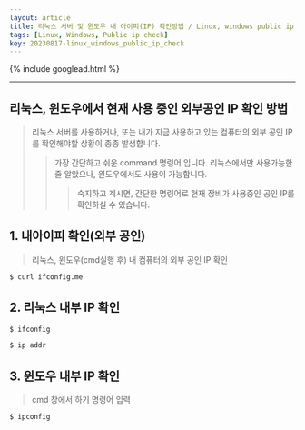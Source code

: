 ```yaml
---
layout: article
title: 리눅스 서버 및 윈도우 내 아이피(IP) 확인방법 / Linux, windows public ip check
tags: [Linux, Windows, Public ip check]
key: 20230817-linux_windows_public_ip_check 
---
```


{% include googlead.html %}

---

## 리눅스, 윈도우에서 현재 사용 중인 외부공인 IP 확인 방법

> 리눅스 서버를 사용하거나, 또는 내가 지금 사용하고 있는 컴퓨터의 외부 공인 IP를 확인해야할 상황이 종종 발생합니다.
>> 가장 간단하고 쉬운 command 명령어 입니다. 리눅스에서만 사용가능한 줄 알았으나, 윈도우에서도 사용이 가능합니다.
>>> 숙지하고 계시면, 간단한 명령어로 현재 장비가 사용중인 공인 IP를 확인하실 수 있습니다.
 

## 1. 내아이피 확인(외부 공인)

> 리눅스, 윈도우(cmd실행 후) 내 컴퓨터의 외부 공인 IP 확인

```bash
$ curl ifconfig.me
```

## 2. 리눅스 내부 IP 확인 

```bash
$ ifconfig
```
```bash
$ ip addr
```

## 3. 윈도우 내부 IP 확인

> cmd 창에서 하기 명령어 입력 

```bash
$ ipconfig
```




